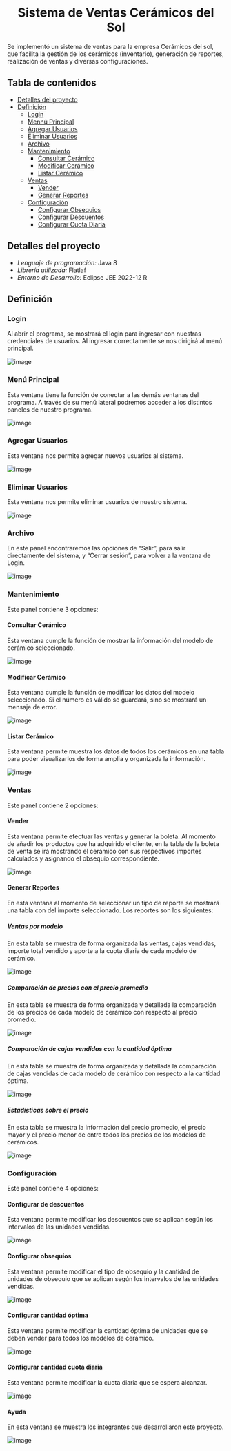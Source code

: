 <h1 align="center">Sistema de Ventas Cerámicos del Sol</h1>
Se implementó un sistema de ventas para la empresa Cerámicos del sol, que facilita la gestión de los cerámicos (inventario), generación de reportes, realización de ventas y diversas configuraciones.

## Tabla de contenidos
- [Detalles del proyecto](#detalles-del-proyecto)
- [Definición](#definición)
  - [Login](#login)
  - [Mennú Principal](#menú-principal)
  - [Agregar Usuarios](#agregar-usuarios)
  - [Eliminar Usuarios](#eliminar-usuarios)
  - [Archivo](#archivo)
  - [Mantenimiento](#mantenimiento)
    - [Consultar Cerámico](#consultar-cerámico)
    - [Modificar Cerámico](#modificar-cerámico)
    - [Listar Cerámico](#listar-cerámico)
  - [Ventas](#ventas)
    - [Vender](#vender)
    - [Generar Reportes](#generar-reportes)
  - [Configuración](#configuración)
    - [Configurar Obsequios](#configurar-obsequios)
    - [Configurar Descuentos](#configurar-descuento)
    - [Configurar Cuota Diaria](#configurar-cuota-diaria)

## Detalles del proyecto
- *Lenguaje de programación:* Java 8
- *Librería utilizada:* Flatlaf
- *Entorno de Desarrollo:* Eclipse JEE 2022-12 R

## Definición

### Login
Al abrir el programa, se mostrará el login para ingresar con nuestras credenciales de usuarios. Al ingresar correctamente se nos dirigirá al menú principal.

![image](https://github.com/jhonatanhuaman76/sistema-ventas-ceramicos/assets/132282558/c24f794c-be0e-4158-b0c6-0880ace181be)

### Menú Principal
Esta ventana tiene la función de conectar a las demás ventanas del programa. A través de su menú lateral podremos acceder a los distintos paneles de nuestro programa.

![image](https://github.com/jhonatanhuaman76/sistema-ventas-ceramicos/assets/132282558/72c890a9-ddb1-4535-9f29-fe08e8b54bb4)

### Agregar Usuarios
Esta ventana nos permite agregar nuevos usuarios al sistema.

![image](https://github.com/jhonatanhuaman76/sistema-ventas-ceramicos/assets/132282558/597283b2-b525-4ace-9b83-652281d3d20d)

### Eliminar Usuarios
Esta ventana nos permite eliminar usuarios de nuestro sistema.

![image](https://github.com/jhonatanhuaman76/sistema-ventas-ceramicos/assets/132282558/75f13aab-d510-4035-9cc1-13643c24534f)

### Archivo
En este panel encontraremos las opciones de “Salir”, para salir directamente del sistema, y “Cerrar sesión”, para volver a la ventana de Login. 

![image](https://github.com/jhonatanhuaman76/sistema-ventas-ceramicos/assets/132282558/af3617f3-0636-40f9-a065-3aaecc166c4b)

### Mantenimiento
Este panel contiene 3 opciones:

#### Consultar Cerámico
Esta ventana cumple la función de mostrar la información del modelo de cerámico seleccionado.

![image](https://github.com/jhonatanhuaman76/sistema-ventas-ceramicos/assets/132282558/6bf3fc9f-97e6-45d1-8fa2-56698c95ce79)

#### Modificar Cerámico
Esta ventana cumple la función de modificar los datos del modelo seleccionado. Si el número es válido se guardará, sino se mostrará un mensaje de error.

![image](https://github.com/jhonatanhuaman76/sistema-ventas-ceramicos/assets/132282558/f0e126c3-4f48-4ba0-b3cf-a59f5a6704b6)

#### Listar Cerámico
Esta ventana permite muestra los datos de todos los cerámicos en una tabla para poder visualizarlos de forma amplia y organizada la información.

![image](https://github.com/jhonatanhuaman76/sistema-ventas-ceramicos/assets/132282558/b9bf352f-f99a-41be-9480-f761b74f7b28)

### Ventas
Este panel contiene 2 opciones:

#### Vender
Esta ventana permite efectuar las ventas y generar la boleta. Al momento de añadir los productos que ha adquirido el cliente, en la tabla de la boleta de venta se irá mostrando el cerámico con sus respectivos importes calculados y asignando el obsequio correspondiente.

![image](https://github.com/jhonatanhuaman76/sistema-ventas-ceramicos/assets/132282558/24ed5340-ab17-43be-8a08-2accf40487a1)

#### Generar Reportes
En esta ventana al momento de seleccionar un tipo de reporte se mostrará una tabla con del importe seleccionado. Los reportes son los siguientes:

##### Ventas por modelo
En esta tabla se muestra de forma organizada las ventas, cajas vendidas, importe total vendido y aporte a la cuota diaria de cada modelo de cerámico. 

![image](https://github.com/jhonatanhuaman76/sistema-ventas-ceramicos/assets/132282558/d4bce975-2ba7-4f8d-b8e0-9e4d9cf3b3c3)

##### Comparación de precios con el precio promedio
En esta tabla se muestra de forma organizada y detallada la comparación de los precios de cada modelo de cerámico con respecto al precio promedio.

![image](https://github.com/jhonatanhuaman76/sistema-ventas-ceramicos/assets/132282558/8d0b249c-7353-4a0b-8105-97931f610b00)

##### Comparación de cajas vendidas con la cantidad óptima

En esta tabla se muestra de forma organizada y detallada la comparación de cajas vendidas de cada modelo de cerámico con respecto a la cantidad óptima.

![image](https://github.com/jhonatanhuaman76/sistema-ventas-ceramicos/assets/132282558/cf23ea8c-a75c-4f55-a6e5-8c7d1ba1f71e)

##### Estadísticas sobre el precio
En esta tabla se muestra la información del precio promedio, el precio mayor y el precio menor de entre todos los precios de los modelos de cerámicos.

![image](https://github.com/jhonatanhuaman76/sistema-ventas-ceramicos/assets/132282558/3f9b44cb-9888-4678-83df-cc14ad5e2898)

### Configuración
Este panel contiene 4 opciones:

#### Configurar de descuentos
Esta ventana permite modificar los descuentos que se aplican según los intervalos de las unidades vendidas. 

![image](https://github.com/jhonatanhuaman76/sistema-ventas-ceramicos/assets/132282558/a0e9dd93-e78a-46c3-abc0-9b59f474dfed)

#### Configurar obsequios
Esta ventana permite modificar el tipo de obsequio y la cantidad de unidades de obsequio que se aplican según los intervalos de las unidades vendidas. 

![image](https://github.com/jhonatanhuaman76/sistema-ventas-ceramicos/assets/132282558/3e74fbf1-e8bb-4d6b-b8bf-e64ca596596e)

#### Configurar cantidad óptima
Esta ventana permite modificar la cantidad óptima de unidades que se deben vender para todos los modelos de cerámico. 

![image](https://github.com/jhonatanhuaman76/sistema-ventas-ceramicos/assets/132282558/5c72c827-c22e-4c52-b4d3-7686b3549ef6)

#### Configurar cantidad cuota diaria
Esta ventana permite modificar la cuota diaria que se espera alcanzar.

![image](https://github.com/jhonatanhuaman76/sistema-ventas-ceramicos/assets/132282558/40a0aeea-1e1a-46dc-b877-493601a17b86)

#### Ayuda
En esta ventana se muestra los integrantes que desarrollaron este proyecto.

![image](https://github.com/jhonatanhuaman76/sistema-ventas-ceramicos/assets/132282558/0295ea47-1b74-4953-a18b-ffffc2b85d38)
